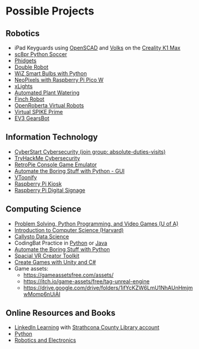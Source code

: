 # Possible Projects

## Robotics

* iPad Keyguards using [OpenSCAD](https://openscad.org) and [Volks](https://volksswitch.org/index.php/volks-devices/fully-customizable-3d-printable-aac-keyguard-for-tablets/) on the [Creality K1 Max](https://www.creality.com/pages/download-k1-max-flagship?spm=..page_1934481.products_display_1.1)
* [sc8pr Python Soccer](https://dmaccarthy.github.io/sc8pr)
* [Phidgets](https://www.phidgets.com/education/start)
* [Double Robot](Documents/Double-Robotics-User-Manual.pdf)
* [WiZ Smart Bulbs with Python](https://github.com/sbidy/pywizlight)
* [NeoPixels with Raspberry Pi Pico W](https://blog.adafruit.com/2022/12/09/control-neopixel-leds-with-raspberry-pi-pico-w-adafruit-io-piday-adafruitio-diyprojectslab-raspberry_pi)
* [xLights](https://xlights.org)
* [Automated Plant Watering](https://www.instructables.com/DIY-SOIL-MOISTURE-SENSOR-CHEAP-YET-ACCURATE-/)
* [Finch Robot](https://learn.birdbraintechnologies.com/finch/makecode/program/10-1)
* [OpenRoberta Virtual Robots](https://lab.open-roberta.org)
* [Virtual SPIKE Prime](https://www.cs2n.org/u/mp/badge_pages/2054)
* [EV3 GearsBot](https://gears.aposteriori.com.sg)

## Information Technology

* [CyberStart Cybersecurity (join group: absolute-duties-visits)](https://play.cyberstart.com)
* [TryHackMe Cybersecurity](https://tryhackme.com/)
* [RetroPie Console Game Emulator](https://retropie.org.uk)
* [Automate the Boring Stuff with Python - GUI](https://automatetheboringstuff.com/2e/chapter20)
* [VToonify](https://github.com/williamyang1991/VToonify)
* [Raspberry Pi Kiosk](https://www.raspberrypi.com/tutorials/how-to-use-a-raspberry-pi-in-kiosk-mode)
* [Raspberry Pi Digital Signage](https://anthias.screenly.io)

## Computing Science

* [Problem Solving, Python Programming, and Video Games (U of A)](https://www.ualberta.ca/admissions-programs/online-courses/programming-video-games.html)
* [Introduction to Computer Science (Harvard)](https://pll.harvard.edu/course/cs50-introduction-computer-science)
* [Callysto Data Science](https://www.callysto.ca/distance-learning)
* CodingBat Practice in [Python](https://codingbat.com/python) or [Java](https://codingbat.com/java)
* [Automate the Boring Stuff with Python](https://automatetheboringstuff.com)
* [Spacial VR Creator Toolkit](https://spatialxr.notion.site/Spatial-Creator-Toolkit-Beta-e0cb38dce13c40fabaa00128bf0a5573)
* [Create Games with Unity and C#](https://drive.google.com/drive/folders/1jh7_3HPQ10E4SdaQAmSAZTgiSM9IBwCi)
* Game assets:
    * https://gameassetsfree.com/assets/
    * https://itch.io/game-assets/free/tag-unreal-engine
    * https://drive.google.com/drive/folders/1ifYcKZW6LmU1NhAUnHmjmwMomp6nUiAI

## Online Resources and Books

* [LinkedIn Learning](https://www.linkedin.com/learning-login/go/sclibrary) with [Strathcona County Library account](https://sclibrary.ca)
* [Python](https://drive.google.com/drive/folders/0BxIiHHoXWwwtRFlGR3U1amJGVFU)
* [Robotics and Electronics](https://drive.google.com/drive/folders/0BxIiHHoXWwwtfk9wUkNETmM2SmdtNy10VHlla19Kb2RkckRfaG9RSkpSRVNPR0Z6X0Rka3M)
